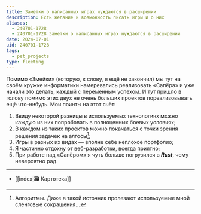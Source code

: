 ```yaml
---
title: Заметки о написанных играх нуждаются в расширении
description: Есть желание и возможность писать игры и о них
aliases:
  - 240701-1728
  - 240701-1728 Заметки о написанных играх нуждаются в расширении
date: 2024-07-01
uid: 240701-1728
tags:
  - pet_projects
type: fleeting
---
```


Помимо «Змейки» (которую, к слову, я ещё не закончил) мы тут на своём кружке информатики намеревались реализовать «Сапёра» и уже начали это делать, каждый с переменным успехом. И тут пришло в голову помимо этих двух не очень больших проектов пореализовывать ещё что-нибудь. Мои поинты на этот счёт:
1. Ввиду некоторой разницы в используемых технологиях можно каждую из них попробовать в полноценных боевых условиях;
2. В каждом из таких проектов можно покачаться с точки зрения решения задачек на алгосы[^1];
3. Игры в разных их видах ― вполне себе неплохое портфолио;
4. Я частично отдохну от веб-разработки, всегда приятно;
5. При работе над «Сапёром» я чуть больше погрузился в ***Rust***, чему невероятно рад.

---

- [[index|🗃️ Картотека]]

[^1]: Алгоритмы. Даже в такой источник пролезают используемые мной сленговые сокращения...
